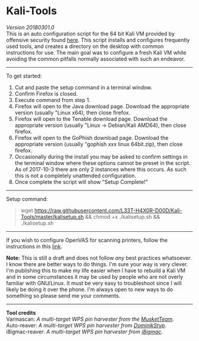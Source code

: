 Kali-Tools
=
*Version 20180301.0*    
This is an auto configuration script for the 64 bit Kali VM provided by offensive security found [here](https://www.offensive-security.com/kali-linux-vmware-virtualbox-image-download/). This script installs and configures frequently used tools, and creates a directory on the desktop with common instructions for use. The main goal was to configure a fresh Kali VM while avoiding the common pitfalls normally associated with such an endeavor.


----------
To get started:

 1. Cut and paste the setup command in a terminal window.
 2. Confirm Firefox is closed.
 3. Execute command from step 1.
 4. Firefox will open to the Java download page.  Download the appropriate version (usually "Linux x64), then close firefox.
 5. Firefox will open to the Tenable download page.  Download the appropriate version (usually "Linux -> Debian/Kali AMD64), then close firefox.
 6. Firefox will open to the GoPhish download page.  Download the appropriate version (usually "gophish xxx linux 64bit.zip), then close firefox.
 7. Occasionally during the install you may be asked to confirm settings in the terminal window where these options cannot be preset in the script.  As of 2017-10-3 there are only 2 instances where this occurs.  As such this is not a completely unattended configuration.
 8. Once complete the script will show "Setup Complete!"

----------


Setup command:
>wget https://raw.githubusercontent.com/L33T-H4X0R-D00D/Kali-Tools/master/kalisetup.sh && chmod +x ./kalisetup.sh && ./kalisetup.sh

----------

If you wish to configure OpenVAS for scanning printers, follow the instructions in this [link]().

**Note:** This is still a draft and does not follow *any* best practices whatsoever. I know there are better ways to do things.  I'm sure your way is very clever.  I'm publishing this to make my life easier when I have to rebuild a Kali VM and in some circumstances it may be used by people who are not overly familiar with GNU/Linux.  It must be very easy to troubleshoot since I will likely be doing it over the phone.  I'm always open to new ways to do something so please send me your comments.


----------
**Tool credits**    
Varmascan: *A multi-target WPS pin harvester from the [MusketTeam](https://github.com/musket33/varmacscan)*.    
Auto-reaver: *A multi-target WPS pin harvester from [DominikStyp](https://github.com/DominikStyp/auto-reaver)*.    
i8igmac-reaver: *A multi-target WPS pin harvester from [i8igmac](https://forums.hak5.org/topic/34617-how-to-reaver-dropbox-raspberry-pi/)*.    